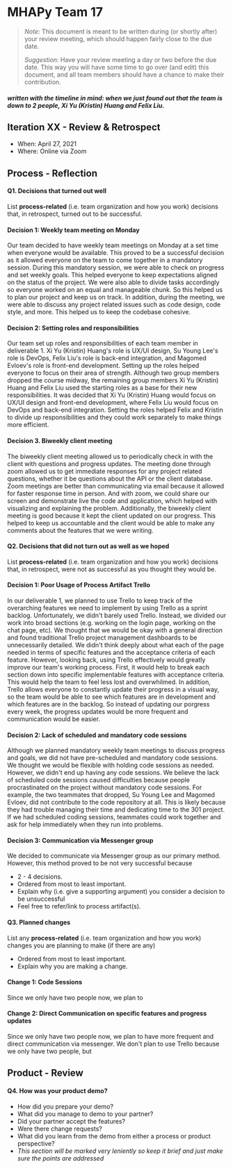 # MHAPy Team 17

 > _Note:_ This document is meant to be written during (or shortly after) your review meeting, which should happen fairly close to the due date.      
 >      
 > _Suggestion:_ Have your review meeting a day or two before the due date. This way you will have some time to go over (and edit) this document, and all team members should have a chance to make their contribution.

##### written with the timeline in mind: when we just found out that the team is down to 2 people, Xi Yu (Kristin) Huang and Felix Liu.

## Iteration XX - Review & Retrospect

 * When: April 27, 2021
 * Where: Online via Zoom

## Process - Reflection


#### Q1. Decisions that turned out well

List **process-related** (i.e. team organization and how you work) decisions that, in retrospect, turned out to be successful.

#### Decision 1: Weekly team meeting on Monday 

Our team decided to have weekly team meetings on Monday at a set time when everyone would be available. This proved to be a successful decision as it allowed everyone on the team to come together in a mandatory session. During this mandatory session, we were able to check on progress and set weekly goals. This helped everyone to keep expectations aligned on the status of the project. We were also able to divide tasks accordingly so everyone worked on an equal and manageable chunk. So this helped us to plan our project and keep us on track. In addition, during the meeting, we were able to discuss any project related issues such as code design, code style, and more. This helped us to keep the codebase cohesive.

#### Decision 2: Setting roles and responsibilities

Our team set up roles and responsibilities of each team member in deliverable 1. Xi Yu (Kristin) Huang's role is UX/UI design, Su Young Lee's role is DevOps, Felix Liu's role is back-end integration, and Magomed Evloev's role is front-end development. Setting up the roles helped everyone to focus on their area of strength. Although two group members dropped the course midway, the remaining group members Xi Yu (Kristin) Huang and Felix Liu used the starting roles as a base for their new responsibilities. It was decided that Xi Yu (Kristin) Huang would focus on UX/UI design and front-end development, where Felix Liu would focus on DevOps and back-end integration. Setting the roles helped Felix and Kristin to divide up responsibilities and they could work separately to make things more efficient.

#### Decision 3. Biweekly client meeting

The biweekly client meeting allowed us to periodically check in with the client with questions and progress updates. The meeting done through zoom allowed us to get immediate responses for any project related questions, whether it be questions about the API or the client database. Zoom meetings are better than communicating via email because it allowed for faster response time in person. And with zoom, we could share our screen and demonstrate live the code and application, which helped with visualizing and explaining the problem. Additionally, the biweekly client meeting is good because it kept the client updated on our progress. This helped to keep us accountable and the client would be able to make any comments about the features that we were writing.

#### Q2. Decisions that did not turn out as well as we hoped

List **process-related** (i.e. team organization and how you work) decisions that, in retrospect, were not as successful as you thought they would be.

#### Decision 1: Poor Usage of Process Artifact Trello

In our deliverable 1, we planned to use Trello to keep track of the overarching features we need to implement by using Trello as a sprint backlog. Unfortunately, we didn't barely used Trello. Instead, we divided our work into broad sections (e.g. working on the login page, working on the chat page, etc). We thought that we would be okay with a general direction and found traditional Trello project management dashboards to be unnecessarily detailed. We didn't think deeply about what each of the page needed in terms of specific features and the acceptance criteria of each feature. However, looking back, using Trello effectively would greatly improve our team's working process. First, it would help to break each section down into specific implementable features with acceptance criteria. This would help the team to feel less lost and overwhilmed. In addition, Trello allows everyone to constantly update their progress in a visual way, so the team would be able to see which features are in development and which features are in the backlog. So instead of updating our porgress every week, the progress updates would be more frequent and communication would be easier.

#### Decision 2: Lack of scheduled and mandatory code sessions

Although we planned mandatory weekly team meetings to discuss progress and goals, we did not have pre-scheduled and mandatory code sessions. We thought we would be flexible with holding code sessions as needed. However, we didn't end up having any code sessions. We believe the lack of scheduled code sessions caused difficulties because people procrastinated on the project without mandatory code sessions. For example, the two teammates that dropped, Su Young Lee and Magomed Evloev, did not contribute to the code repository at all. This is likely because they had trouble managing their time and dedicating time to the 301 project. If we had scheduled coding sessions, teammates could work together and ask for help immediately when they run into problems.

#### Decision 3: Communication via Messenger group

We decided to communicate via Messenger group as our primary method. However, this method proved to be not very successful because 

 * 2 - 4 decisions.
 * Ordered from most to least important.
 * Explain why (i.e. give a supporting argument) you consider a decision to be unsuccessful
 * Feel free to refer/link to process artifact(s).


#### Q3. Planned changes

List any **process-related** (i.e. team organization and how you work) changes you are planning to make (if there are any)

 * Ordered from most to least important.
 * Explain why you are making a change.

#### Change 1: Code Sessions
Since we only have two people now, we plan to 

#### Change 2: Direct Communication on specific features and progress updates
Since we only have two people now, we plan to have more frequent and direct communication via messenger. We don't plan to use Trello because we only have two people, but 


## Product - Review

#### Q4. How was your product demo?
 * How did you prepare your demo?
 * What did you manage to demo to your partner?
 * Did your partner accept the features?
 * Were there change requests?
 * What did you learn from the demo from either a process or product perspective?
 * *This section will be marked very leniently so keep it brief and just make sure the points are addressed*


